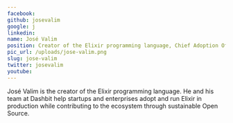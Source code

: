 ```yaml
---
facebook:
github: josevalim
google: j
linkedin:
name: José Valim
position: Creator of the Elixir programming language, Chief Adoption Officer at Dashbit
pic_url: /uploads/jose-valim.png
slug: jose-valim
twitter: josevalim
youtube:
---
```


<p>Jos&eacute;&nbsp;Valim is the creator of the Elixir programming language. He and his team at Dashbit help startups and enterprises adopt and run Elixir in production while contributing to the ecosystem through sustainable Open Source.</p>
